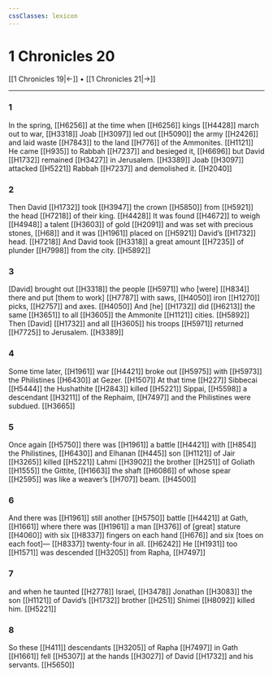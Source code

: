 ```yaml
---
cssClasses: lexicon
---
```


# 1 Chronicles 20

[[1 Chronicles 19|←]] • [[1 Chronicles 21|→]]

---

### 1
In the spring, [[H6256]] at the time when [[H6256]] kings [[H4428]] march out to war, [[H3318]] Joab [[H3097]] led out [[H5090]] the army [[H2426]] and laid waste [[H7843]] to the land [[H776]] of the Ammonites. [[H1121]] He came [[H935]] to Rabbah [[H7237]] and besieged it, [[H6696]] but David [[H1732]] remained [[H3427]] in Jerusalem. [[H3389]] Joab [[H3097]] attacked [[H5221]] Rabbah [[H7237]] and demolished it. [[H2040]]

### 2
Then David [[H1732]] took [[H3947]] the crown [[H5850]] from [[H5921]] the head [[H7218]] of their king. [[H4428]] It was found [[H4672]] to weigh [[H4948]] a talent [[H3603]] of gold [[H2091]] and was set with precious  stones, [[H68]] and it was [[H1961]] placed on [[H5921]] David’s [[H1732]] head. [[H7218]] And David took [[H3318]] a great amount [[H7235]] of plunder [[H7998]] from the city. [[H5892]]

### 3
[David] brought out [[H3318]] the people [[H5971]] who [were] [[H834]] there  and put [them to work] [[H7787]] with saws, [[H4050]] iron [[H1270]] picks, [[H2757]] and axes. [[H4050]] And [he] [[H1732]] did [[H6213]] the same [[H3651]] to all [[H3605]] the Ammonite [[H1121]] cities. [[H5892]] Then [David] [[H1732]] and all [[H3605]] his troops [[H5971]] returned [[H7725]] to Jerusalem. [[H3389]]

### 4
Some time later, [[H1961]] war [[H4421]] broke out [[H5975]] with [[H5973]] the Philistines [[H6430]] at Gezer. [[H1507]] At that time [[H227]] Sibbecai [[H5444]] the Hushathite [[H2843]] killed [[H5221]] Sippai, [[H5598]] a descendant [[H3211]] of the Rephaim, [[H7497]] and the Philistines were subdued. [[H3665]]

### 5
Once again [[H5750]] there was [[H1961]] a battle [[H4421]] with [[H854]] the Philistines, [[H6430]] and Elhanan [[H445]] son [[H1121]] of Jair [[H3265]] killed [[H5221]] Lahmi [[H3902]] the brother [[H251]] of Goliath [[H1555]] the Gittite, [[H1663]] the shaft [[H6086]] of whose spear [[H2595]] was like a weaver’s [[H707]] beam. [[H4500]]

### 6
And there was [[H1961]] still another [[H5750]] battle [[H4421]] at Gath, [[H1661]] where there was [[H1961]] a man [[H376]] of [great] stature [[H4060]] with six [[H8337]] fingers on each hand [[H676]] and six [toes on each foot]— [[H8337]] twenty-four in all. [[H6242]] He [[H1931]] too [[H1571]] was descended [[H3205]] from Rapha, [[H7497]]

### 7
and when he taunted [[H2778]] Israel, [[H3478]] Jonathan [[H3083]] the son [[H1121]] of David’s [[H1732]] brother [[H251]] Shimei [[H8092]] killed him. [[H5221]]

### 8
So these [[H411]] descendants [[H3205]] of Rapha [[H7497]] in Gath [[H1661]] fell [[H5307]] at the hands [[H3027]] of David [[H1732]] and his servants. [[H5650]]

